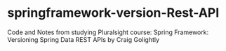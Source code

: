 # springframework-version-Rest-API
Code and Notes from studying Pluralsight course: Spring Framework: Versioning Spring Data REST APIs by Craig Golightly
